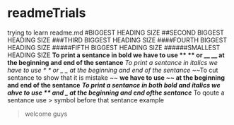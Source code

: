 # readmeTrials
trying to learn readme.md
#BIGGEST HEADING SIZE
##SECOND BIGGEST HEADING SIZE
###THIRD BIGGEST HEADING SIZE
####FOURTH BIGGEST HEADING SIZE
#####FIFTH BIGGEST HEADING SIZE
######SMALLEST HEADING SIZE
**To print a sentance in bold we have to use ** ** or __ __ at the beginning and end of the sentance**
*To print a sentance in italics we have to use * * or _ _ at the beginning and end of the sentance*
~~To cut sentance to show that it is mistake ~~
**we have to use ~~ at the beginning and end of the sentance**
**_To print a sentance in both bold and italics we ahve to use ** and _ at the beginning and end ofthe sentance_**
To qoute a sentance use > symbol before that sentance example
>welcome guys

